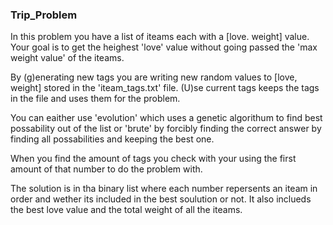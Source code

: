 ### Trip_Problem ###

In this problem you have a list of iteams each with a [love. weight] value.
Your goal is to get the heighest 'love' value without going passed the 'max weight value'
of the iteams. 

By (g)enerating new tags you are writing new random values to [love, weight] stored in the 'iteam_tags.txt' file.
(U)se current tags keeps the tags in the file and uses them for the problem.

You can eaither use 'evolution' which uses a genetic algorithum to find best possability out of the list or
'brute' by forcibly finding the correct answer by finding all possabilities and keeping the best one.

When you find the amount of tags you check with your using the first amount of that number to do the problem with. 

The solution is in tha binary list where each number repersents an iteam in order and wether its included in the best soulution or not. 
It also inclueds the best love value and the total weight of all the iteams.
